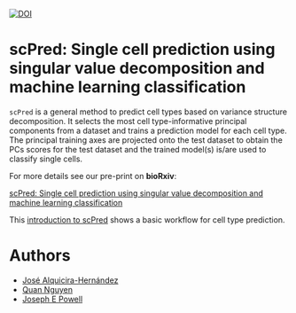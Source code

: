 [![DOI](https://zenodo.org/badge/206724827.svg)](https://zenodo.org/badge/latestdoi/206724827)

# scPred: Single cell prediction using singular value decomposition and machine learning classification


`scPred` is a general method to predict cell types based on variance structure decomposition.
It selects the most cell type-informative principal components from a dataset and trains a prediction model for each cell type. The principal training axes are projected onto the test dataset to obtain the PCs scores for the test dataset and the trained model(s) is/are used to classify single cells.

For more details see our pre-print on **bioRxiv**:

[scPred: Single cell prediction using singular value decomposition and machine learning classification](https://www.biorxiv.org/content/early/2018/07/15/369538)

This [introduction to scPred](https://joseah.github.io/post/introduction-to-scpred/) shows a basic workflow for cell type prediction.

# Authors

- [José Alquicira-Hernández](https://graduate-school.uq.edu.au/profile/530/jose)
- [Quan Nguyen](https://imb.uq.edu.au/profile/1672/quan-nguyen)
- [Joseph E Powell](https://qbi.uq.edu.au/profile/469/joseph-powell)
